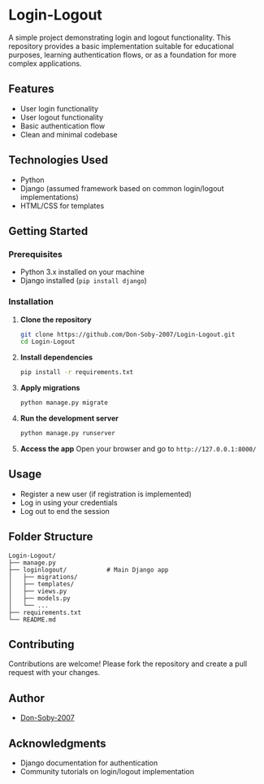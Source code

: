 # Login-Logout

A simple project demonstrating login and logout functionality. This repository provides a basic implementation suitable for educational purposes, learning authentication flows, or as a foundation for more complex applications.

## Features

- User login functionality
- User logout functionality
- Basic authentication flow
- Clean and minimal codebase

## Technologies Used

- Python
- Django (assumed framework based on common login/logout implementations)
- HTML/CSS for templates

## Getting Started

### Prerequisites

- Python 3.x installed on your machine
- Django installed (`pip install django`)

### Installation

1. **Clone the repository**
   ```bash
   git clone https://github.com/Don-Soby-2007/Login-Logout.git
   cd Login-Logout
   ```

2. **Install dependencies**
   ```bash
   pip install -r requirements.txt
   ```

3. **Apply migrations**
   ```bash
   python manage.py migrate
   ```

4. **Run the development server**
   ```bash
   python manage.py runserver
   ```

5. **Access the app**
   Open your browser and go to `http://127.0.0.1:8000/`

## Usage

- Register a new user (if registration is implemented)
- Log in using your credentials
- Log out to end the session

## Folder Structure

```
Login-Logout/
├── manage.py
├── loginlogout/           # Main Django app
│   ├── migrations/
│   ├── templates/
│   ├── views.py
│   ├── models.py
│   └── ...
├── requirements.txt
└── README.md
```

## Contributing

Contributions are welcome! Please fork the repository and create a pull request with your changes.


## Author

- [Don-Soby-2007](https://github.com/Don-Soby-2007)

## Acknowledgments

- Django documentation for authentication
- Community tutorials on login/logout implementation
